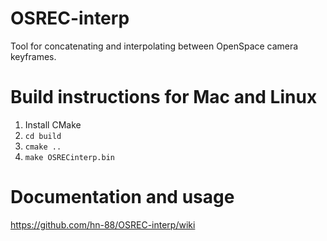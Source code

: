 # OSREC-interp
Tool for concatenating and interpolating between OpenSpace camera keyframes.

# Build instructions for Mac and Linux
1. Install CMake
2. `cd build`
3. `cmake ..`
4. `make OSRECinterp.bin`

# Documentation and usage
https://github.com/hn-88/OSREC-interp/wiki


